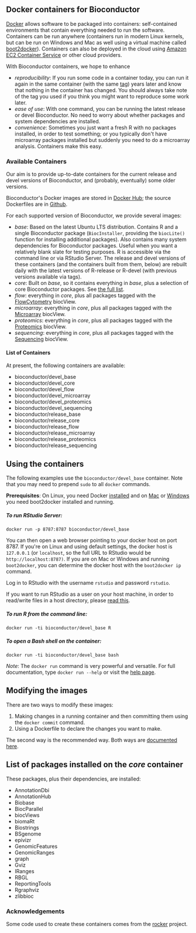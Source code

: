 ## Docker containers for Bioconductor

[Docker](https://www.docker.com) allows software to be packaged into
containers: self-contained environments that contain everything
needed to run the software. Containers can be run anywhere
(containers run in modern Linux kernels, but can be run
on Windows and Mac as well using a virtual machine called
[boot2docker](http://boot2docker.io/)). Containers can
also be deployed in the cloud using 
[Amazon EC2 Container Service](https://aws.amazon.com/ecs/)
or other cloud providers.

With Bioconductor containers, we hope to enhance

* *reproducibility*: If you run some code in a container today,
  you can run it again in the same container (with the same
  [tag](https://docs.docker.com/userguide/dockerimages/#setting-tags-on-an-image))
  years later and know that nothing in the container has changed.
  You should always take note of the tag you used if you think
  you might want to reproduce some work later.
* *ease of use*: With one command, you can be running the 
  latest release or devel Bioconductor. No need to worry
  about whether packages and system dependencies are 
  installed.
* *convenience*: Sometimes you just want a fresh R with
  no packages installed, in order to test something; or
  you typically don't have microarray packages installed
  but suddenly you need to do a microarray analysis.
  Containers make this easy.

### Available Containers

Our aim is to provide up-to-date containers for the current 
release and devel versions of Bioconductor, and (probably, eventually)
some older versions.

Bioconductor's Docker images are stored in 
[Docker Hub](https://registry.hub.docker.com/repos/bioconductor/);
the source Dockerfiles are in 
[Github](https://github.com/Bioconductor/bioc_docker).

For each supported version of Bioconductor, we provide several
images:


* *base*: Based on the latest Ubuntu LTS distribution.
  Contains R and a single Bioconductor package (`BiocInstaller`,
  providing the `biocLite()` function for installing additional
  packages).
  Also contains many system dependencies for Bioconductor packages.
  Useful when you want a relatively blank slate for testing purposes. 
  R is accessible via the command line or via RStudio Server.
  The release and devel versions of these containers (and the
  containers built from them, below) are rebuilt
  daily with the latest versions of R-release or R-devel
  (with previous versions available via tags).
* *core*: Built on *base*, so it contains everything in *base*, plus
  a selection of core Bioconductor packages.
  See [the full list](#the-full-list).
* *flow*: everything in *core*, plus all packages tagged with the
  [FlowCytometry](/packages/release/BiocViews.html#___FlowCytometry) biocView.
* *microarray*: everything in *core*, plus 
  all packages tagged with the 
  [Microarray](/packages/release/BiocViews.html#___Microarray) biocView.
* *proteomics*: everything in *core*, plus all packages tagged with the
  [Proteomics](/packages/release/BiocViews.html#___Proteomics) biocView.
* *sequencing*: everything in *core*, plus all packages tagged with the
  [Sequencing](/packages/release/BiocViews.html#___Sequencing) biocView.

#### List of Containers

At present, the following containers are available:

* bioconductor/devel_base
* bioconductor/devel_core
* bioconductor/devel_flow
* bioconductor/devel_microarray
* bioconductor/devel_proteomics
* bioconductor/devel_sequencing
* bioconductor/release_base
* bioconductor/release_core
* bioconductor/release_flow
* bioconductor/release_microarray
* bioconductor/release_proteomics
* bioconductor/release_sequencing

## Using the containers

The following examples use the `bioconductor/devel_base` container.
Note that you may need to prepend `sudo` to all `docker` commands.

**Prerequisites**: On Linux, you need Docker 
[installed](https://docs.docker.com/installation/) and
on [Mac](http://docs.docker.com/installation/mac/)
or [Windows](http://docs.docker.com/installation/windows/)
you need boot2docker installed and running.

##### To run RStudio Server:

    docker run -p 8787:8787 bioconductor/devel_base

You can then open a web browser pointing to your docker host on port 8787.
If you're on Linux and using default settings, the docker host is
`127.0.0.1` (or `localhost`, so the full URL to RStudio would be
`http://localhost:8787)`. If you are on Mac or Windows and running
`boot2docker`, you can determine the docker host with the
`boot2docker ip` command.

Log in to RStudio with the username `rstudio` and password `rstudio`.

If you want to run RStudio as a user on your host machine, in order
to read/write files in a host directory, please
[read this](https://github.com/rocker-org/rocker/wiki/Sharing-files-with-host-machine#interactive-containers).

##### To run R from the command line:

    docker run -ti bioconductor/devel_base R

##### To open a Bash shell on the container:

    docker run -ti bioconductor/devel_base bash

*Note*: The `docker run` command is very powerful and versatile. 
For full documentation, type `docker run --help` or visit
the [help page](https://docs.docker.com/reference/run/).

## Modifying the images

There are two ways to modify these images:

1. Making changes in a running container and then committing them
   using the `docker commit` command.
2. Using a Dockerfile to declare the changes you want to make.

The second way is the recommended way. Both ways are
[documented here](https://docs.docker.com/userguide/dockerimages/#creating-our-own-images).

<a name="the-full-list"></a>
## List of packages installed on the *core* container

These packages, plus their dependencies, are installed:

<ul class="inline_list">
<li>AnnotationDbi</li>
<li>AnnotationHub</li>
<li>Biobase</li>
<li>BiocParallel</li>
<li>biocViews</li>
<li>biomaRt</li>
<li>Biostrings</li>
<li>BSgenome</li>
<li>epivizr</li>
<li>GenomicFeatures</li>
<li>GenomicRanges</li>
<li>graph</li>
<li>Gviz</li>
<li>IRanges</li>
<li>RBGL</li>
<li>ReportingTools</li>
<li>Rgraphviz</li>
<li>zlibbioc</li>
</ul>

### Acknowledgements

Some code used to create these containers comes from the
[rocker](https://github.com/rocker-org/rocker) project.
